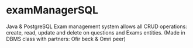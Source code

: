 # examManagerSQL
Java &amp; PostgreSQL Exam management system allows all CRUD operations: create, read, update and delete on questions and Exams entities. (Made in DBMS class with partners: Ofir beck & Omri peer)
   
